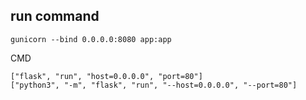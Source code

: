 ## run command
```
gunicorn --bind 0.0.0.0:8080 app:app
```

CMD
```
["flask", "run", "host=0.0.0.0", "port=80"]
["python3", "-m", "flask", "run", "--host=0.0.0.0", "--port=80"]
```